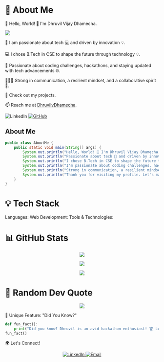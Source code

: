 <!--
**dhruvil-84/dhruvil-84** is a ✨ _special_ ✨ repository because its `README.md` (this file) appears on your GitHub profile.

Here are some ideas to get you started:

- 🔭 I’m currently working on ...
- 🌱 I’m currently learning ...
- 👯 I’m looking to collaborate on ...
- 🤔 I’m looking for help with ...
- 💬 Ask me about ...
- 📫 How to reach me: ...
- 😄 Pronouns: ...
- ⚡ Fun fact: ...
-->
<h1>💫 About Me</h1>
<p>👋 Hello, World! 👋 I'm Dhruvil Vijay Dhamecha. </p>
<p><img src="https://readme-typing-svg.herokuapp.com?color=%2336BCF7&size=22&vCenter=true&lines=Java+Developer;Full+Stack+Developer;Open+Source+Contributor;" /></p>
<p>🚀 I am passionate about tech 💻 and driven by innovation 💡. </p>
<p>💻 I chose B.Tech in CSE to shape the future through technology 💡. </p>
<p>🎯 Passionate about coding challenges, hackathons, and staying updated with tech advancements 🌐. </p>
<p>🙋🏼‍♂️ Strong in communication, a resilient mindset, and a collaborative spirit 🤝.</p>
<p>🌱 Check out my projects. </p>
<p>📫 Reach me at <a href="mailto:dhruvilvdhamecha84@gmail.com">DhruvilvDhamecha</a>. </p>

<p align="center>
   <a href="https://www.linkedin.com/in/dhruvil-dhamecha-64127027b" target="_blank">
    <img alt="LinkedIn" src="https://img.shields.io/badge/LinkedIn-%230077B5.svg?style=flat-square&logo=linkedin&logoColor=white" />
  </a>
  <a href="https://github.com/dhruvil-84" target="_blank">
    <img alt="GitHub" src="https://img.shields.io/badge/GitHub-%2312100E.svg?style=flat-square&logo=github&logoColor=white" />
  </a>
</p>

## About Me
```java
public class AboutMe {
    public static void main(String[] args) {
        System.out.println("Hello, World! 👋 I'm Dhruvil Vijay Dhamecha, a recent grad in Computer Science & Engineering from GSFC University.");
        System.out.println("Passionate about tech 🚀 and driven by innovation.");
        System.out.println("I chose B.Tech in CSE to shape the future through technology 💡.");
        System.out.println("I'm passionate about coding challenges, hackathons, and staying updated with tech advancements 💻.");
        System.out.println("Strong in communication, a resilient mindset, and a collaborative spirit 🤝.");
        System.out.println("Thank you for visiting my profile. Let's make a meaningful impact together 🌐.");
    }
}
```
<h1>💡 Tech Stack</h1>
Languages:
Web Development:
Tools & Technologies:

<h1>📊 GitHub Stats</h1>
<p align="center"> <img src="https://github-readme-stats.vercel.app/api?username=dhruvil-84&show_icons=true&theme=radical" /> </p>
<p align="center"> <img src="https://github-readme-stats.vercel.app/api/top-langs/?username=dhruvil-84&layout=compact&theme=radical" /> </p>
<p align="center"> <img src="https://github-readme-streak-stats.herokuapp.com/?user=dhruvil-84&theme=dark" /> </p>

<h1>🎯 Random Dev Quote</h1>
<p align="center"> <img src="https://quotes-github-readme.vercel.app/api?type=horizontal&theme=dark" /> </p>

🌟 Unique Feature: "Did You Know?"
```python
def fun_fact():
    print("Did you know? Dhruvil is an avid hackathon enthusiast! 🏆 Loves building solutions and bringing ideas to life.")
fun_fact()
```

🌍 Let's Connect!
<p align="center"> <a href="https://www.linkedin.com/in/dhruvil-dhamecha-64127027b" target="_blank"> <img src="https://img.shields.io/badge/LinkedIn-Dhruvil_Dhamecha-0077B5?style=for-the-badge&logo=linkedin&logoColor=white" alt="LinkedIn" /> </a> <a href="mailto:dhruvilvdhamecha84@gmail.com" target="_blank"> <img src="https://img.shields.io/badge/Email-dhruvildhamecha%40example.com-D14836?style=for-the-badge&logo=gmail&logoColor=white" alt="Email" /> </a> </p>
